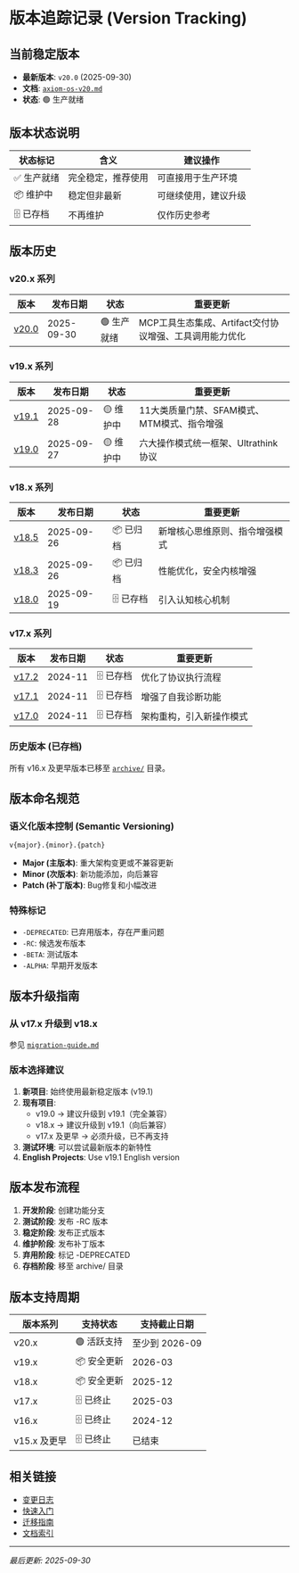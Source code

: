 # 版本追踪记录 (Version Tracking)

## 当前稳定版本
- **最新版本**: `v20.0` (2025-09-30)
- **文档**: [`axiom-os-v20.md`](./axiom-os-v20.md)
- **状态**: 🟢 生产就绪

## 版本状态说明

| 状态标记 | 含义 | 建议操作 |
|---------|------|----------|
| ✅ 生产就绪 | 完全稳定，推荐使用 | 可直接用于生产环境 |
| 📦 维护中 | 稳定但非最新 | 可继续使用，建议升级 |
| 🗄️ 已存档 | 不再维护 | 仅作历史参考 |

## 版本历史

### v20.x 系列
| 版本 | 发布日期 | 状态 | 重要更新 |
|------|---------|------|----------|
| [v20.0](./axiom-os-v20.md) | 2025-09-30 | 🟢 生产就绪 | MCP工具生态集成、Artifact交付协议增强、工具调用能力优化 |

### v19.x 系列
| 版本 | 发布日期 | 状态 | 重要更新 |
|------|---------|------|----------|
| [v19.1](./axiom-os-v19.1.md) | 2025-09-28 | 🟡 维护中 | 11大类质量门禁、SFAM模式、MTM模式、指令增强 |
| [v19.0](./axiom-os-v19.0.md) | 2025-09-27 | 🟡 维护中 | 六大操作模式统一框架、Ultrathink协议 |

### v18.x 系列
| 版本 | 发布日期 | 状态 | 重要更新 |
|------|---------|------|----------|
| [v18.5](./axiom-os-v18.5.md) | 2025-09-26 | 📦 已归档 | 新增核心思维原则、指令增强模式 |
| [v18.3](./axiom-os-v18.3.md) | 2025-09-26 | 📦 已归档 | 性能优化，安全内核增强 |
| [v18.0](../archive/axiom-os-v18.0.md) | 2025-09-19 | 🗄️ 已存档 | 引入认知核心机制 |

### v17.x 系列
| 版本 | 发布日期 | 状态 | 重要更新 |
|------|---------|------|----------|
| [v17.2](../archive/axiom-os-v17.2.md) | 2024-11 | 🗄️ 已存档 | 优化了协议执行流程 |
| [v17.1](../archive/axiom-os-v17.1.md) | 2024-11 | 🗄️ 已存档 | 增强了自我诊断功能 |
| [v17.0](../archive/axiom-os-v17.0.md) | 2024-11 | 🗄️ 已存档 | 架构重构，引入新操作模式 |

### 历史版本 (已存档)
所有 v16.x 及更早版本已移至 [`archive/`](../archive/) 目录。

## 版本命名规范

### 语义化版本控制 (Semantic Versioning)
```
v{major}.{minor}.{patch}
```

- **Major (主版本)**: 重大架构变更或不兼容更新
- **Minor (次版本)**: 新功能添加，向后兼容
- **Patch (补丁版本)**: Bug修复和小幅改进

### 特殊标记
- `-DEPRECATED`: 已弃用版本，存在严重问题
- `-RC`: 候选发布版本
- `-BETA`: 测试版本
- `-ALPHA`: 早期开发版本

## 版本升级指南

### 从 v17.x 升级到 v18.x
参见 [`migration-guide.md`](./migration-guide.md)

### 版本选择建议
1. **新项目**: 始终使用最新稳定版本 (v19.1)
2. **现有项目**:
   - v19.0 → 建议升级到 v19.1（完全兼容）
   - v18.x → 建议升级到 v19.1（向后兼容）
   - v17.x 及更早 → 必须升级，已不再支持
3. **测试环境**: 可以尝试最新版本的新特性
4. **English Projects**: Use v19.1 English version

## 版本发布流程

1. **开发阶段**: 创建功能分支
2. **测试阶段**: 发布 -RC 版本
3. **稳定阶段**: 发布正式版本
4. **维护阶段**: 发布补丁版本
5. **弃用阶段**: 标记 -DEPRECATED
6. **存档阶段**: 移至 archive/ 目录

## 版本支持周期

| 版本系列 | 支持状态 | 支持截止日期 |
|---------|---------|-------------|
| v20.x | 🟢 活跃支持 | 至少到 2026-09 |
| v19.x | 📦 安全更新 | 2026-03 |
| v18.x | 📦 安全更新 | 2025-12 |
| v17.x | 🗄️ 已终止 | 2025-03 |
| v16.x | 🗄️ 已终止 | 2024-12 |
| v15.x 及更早 | 🗄️ 已终止 | 已结束 |

## 相关链接

- [变更日志](../../CHANGELOG.md)
- [快速入门](./quick-start.md)
- [迁移指南](./migration-guide.md)
- [文档索引](../INDEX.md)

---
*最后更新: 2025-09-30*